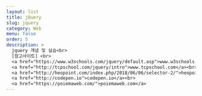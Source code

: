 ```yaml
---
layout: list
title: jQuery
slug: jquery
category: Web
menu: false
order: 5
description: >
  jquery 개념 및 실습<br>
  [참고사이트] <br>
  <a href="https://www.w3schools.com/jquery/default.asp">www.w3schools.com</a><br>
  <a href="http://tcpschool.com/jquery/intro">www.tcpschool.com</a><br>
  <a href="http://heopoint.com/index.php/2018/06/06/selector-2/">heopoint.com</a><br>
  <a href="http://codepen.io">codepen.io</a><br>
  <a href="https://poiemaweb.com/">poiemaweb.com</a>
---
```


